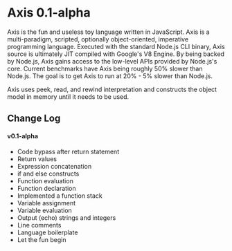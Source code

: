 # Axis 0.1-alpha
Axis is the fun and useless toy language written in JavaScript. Axis is a multi-paradigm, scripted, optionally object-oriented, imperative programming language. Executed with the standard Node.js CLI binary, Axis source is ultimately JIT compiled with Google's V8 Engine. By being backed by Node.js, Axis gains access to the low-level APIs provided by Node.js's core. Current benchmarks have Axis being roughly 50% slower than Node.js. The goal is to get Axis to run at 20% - 5% slower than Node.js.

Axis uses peek, read, and rewind interpretation and constructs the object model in memory until it needs to be used.

## Change Log

#### v0.1-alpha
- Code bypass after return statement
- Return values
- Expression concatenation
- if and else constructs
- Function evaluation
- Function declaration
- Implemented a function stack
- Variable assignment
- Variable evaluation
- Output (echo) strings and integers
- Line comments
- Language boilerplate
- Let the fun begin
